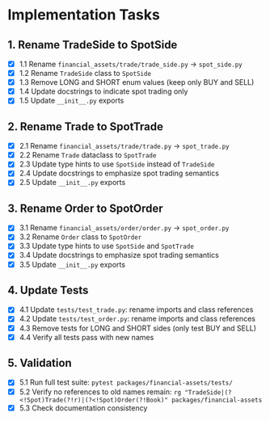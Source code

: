 # Implementation Tasks

## 1. Rename TradeSide to SpotSide
- [x] 1.1 Rename `financial_assets/trade/trade_side.py` → `spot_side.py`
- [x] 1.2 Rename `TradeSide` class to `SpotSide`
- [x] 1.3 Remove LONG and SHORT enum values (keep only BUY and SELL)
- [x] 1.4 Update docstrings to indicate spot trading only
- [x] 1.5 Update `__init__.py` exports

## 2. Rename Trade to SpotTrade
- [x] 2.1 Rename `financial_assets/trade/trade.py` → `spot_trade.py`
- [x] 2.2 Rename `Trade` dataclass to `SpotTrade`
- [x] 2.3 Update type hints to use `SpotSide` instead of `TradeSide`
- [x] 2.4 Update docstrings to emphasize spot trading semantics
- [x] 2.5 Update `__init__.py` exports

## 3. Rename Order to SpotOrder
- [x] 3.1 Rename `financial_assets/order/order.py` → `spot_order.py`
- [x] 3.2 Rename `Order` class to `SpotOrder`
- [x] 3.3 Update type hints to use `SpotSide` and `SpotTrade`
- [x] 3.4 Update docstrings to emphasize spot trading semantics
- [x] 3.5 Update `__init__.py` exports

## 4. Update Tests
- [x] 4.1 Update `tests/test_trade.py`: rename imports and class references
- [x] 4.2 Update `tests/test_order.py`: rename imports and class references
- [x] 4.3 Remove tests for LONG and SHORT sides (only test BUY and SELL)
- [x] 4.4 Verify all tests pass with new names

## 5. Validation
- [x] 5.1 Run full test suite: `pytest packages/financial-assets/tests/`
- [x] 5.2 Verify no references to old names remain: `rg "TradeSide|(?<!Spot)Trade(?!r)|(?<!Spot)Order(?!Book)" packages/financial-assets`
- [x] 5.3 Check documentation consistency
